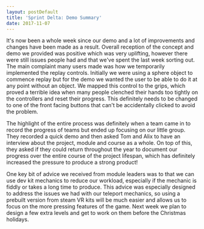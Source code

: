 ```yaml
---
layout: postDefault
title: 'Sprint Delta: Demo Summary'
date: 2017-11-07
---
```


It's now been a whole week since our demo and a lot of improvements and changes have been made as a result. Overall reception of the concept and demo we provided was positive which was very uplifting, however there were still issues people had and that we've spent the last week sorting out. The main complaint many users made was how we temporarily implemented the replay controls. Initially we were using a sphere object to commence replay but for the demo we wanted the user to be able to do it at any point without an object. We mapped this control to the grips, which proved a terrible idea when many people clenched their hands too tightly on the controllers and reset their progress. This definitely needs to be changed to one of the front facing buttons that can't be accidentally clicked to avoid the problem.

<!--excerpt-->

The highlight of the entire process was definitely when a team came in to record the progress of teams but ended up focusing on our little group. They recorded a quick demo and then asked Tom and Alix to have an interview about the project, module and course as a whole. On top of this, they asked if they could return throughout the year to document our progress over the entire course of the project lifespan, which has definitely increased the pressure to produce a strong product!

One key bit of advice we received from module leaders was to that we can use dev kit mechanics to reduce our workload, especially if the mechanic is fiddly or takes a long time to produce. This advice was especially designed to address the issues we had with our teleport mechanics, so using a prebuilt version from steam VR kits will be much easier and allows us to focus on the more pressing features of the game. Next week we plan to design a few extra levels and get to work on them before the Christmas holidays.

